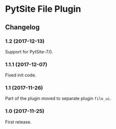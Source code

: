 # PytSite File Plugin


## Changelog


### 1.2 (2017-12-13)

Support for PytSite-7.0.


### 1.1.1 (2017-12-07)

Fixed init code.


### 1.1 (2017-11-26)

Part of the plugin moved to separate plugin `file_ui`.


### 1.0 (2017-11-25)

First release.
